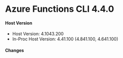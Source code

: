 # Azure Functions CLI 4.4.0

#### Host Version

- Host Version: 4.1043.200
- In-Proc Host Version: 4.41.100 (4.841.100, 4.641.100)

#### Changes


